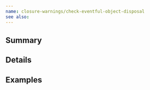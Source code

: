 ```yaml
---
name: closure-warnings/check-eventful-object-disposal
see also:
---
```


## Summary

## Details

## Examples
